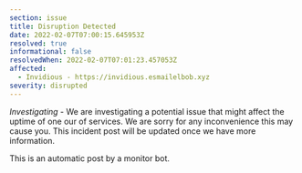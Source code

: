 ```yaml
---
section: issue
title: Disruption Detected
date: 2022-02-07T07:00:15.645953Z
resolved: true
informational: false
resolvedWhen: 2022-02-07T07:01:23.457053Z
affected:
  - Invidious - https://invidious.esmailelbob.xyz
severity: disrupted
---
```

*Investigating* - We are investigating a potential issue that might affect the uptime of one our of services. We are sorry for any inconvenience this may cause you. This incident post will be updated once we have more information.

This is an automatic post by a monitor bot.
        